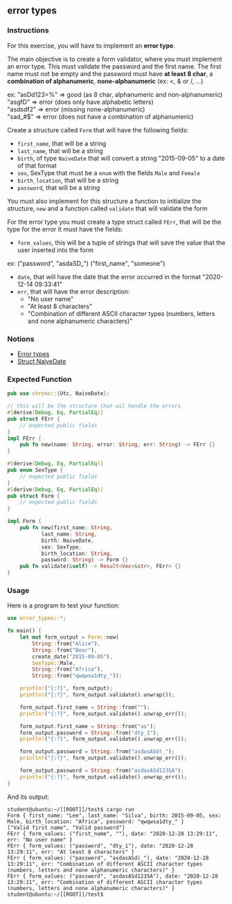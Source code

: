 ## error types

### Instructions

For this exercise, you will have to implement an **error type**.

The main objective is to create a form validator, where you must implement an
error type. This must validate the password and the first name. The
first name must not be empty and the password must have **at least 8 char**, a **combination of alphanumeric**, **none-alphanumeric** (ex: <, & or /, ...)

ex: "asDd123=%" => good (as 8 char, alphanumeric and non-alphanumeric)\
"asgfD" => error (does only have alphabetic letters)\
"asdsdf2" => error (missing none-alphanumeric)\
"sad\_#$" => error (does not have a combination of alphanumeric)

Create a structure called `Form` that will have the following fields:

- `first_name`, that will be a string
- `last_name`, that will be a string
- `birth`, of type `NaiveDate` that will convert a string "2015-09-05" to a date of that format
- `sex`, SexType that must be a `enum` with the fields `Male` and `Female`
- `birth_location`, that will be a string
- `password`, that will be a string

You must also implement for this structure a function to initialize the structure, `new` and a function called
`validate` that will validate the form

For the error type you must create a type struct called `FErr`, that will be the type for the error
It must have the fields:

- `form_values`, this will be a tuple of strings that will save the value that the user inserted into the form

ex: ("password", "asdaSD\_")
("first_name", "someone")

- `date`, that will have the date that the error occurred in the format "2020-12-14 09:33:41"
- `err`, that will have the error description:
  - "No user name"
  - "At least 8 characters"
  - "Combination of different ASCII character types (numbers, letters and none alphanumeric characters)"

### Notions

- [Error types](https://doc.rust-lang.org/rust-by-example/error/multiple_error_types/define_error_type.html)
- [Struct NaiveDate](https://docs.rs/chrono/0.4.19/chrono/naive/struct.NaiveDate.html)

### Expected Function

```rust
pub use chrono::{Utc, NaiveDate};

// this will be the structure that wil handle the errors
#[derive(Debug, Eq, PartialEq)]
pub struct FErr {
    // expected public fields
}
impl FErr {
    pub fn new(name: String, error: String, err: String) -> FErr {}
}

#[derive(Debug, Eq, PartialEq)]
pub enum SexType {
    // expected public fields
}
#[derive(Debug, Eq, PartialEq)]
pub struct Form {
    // expected public fields
}

impl Form {
    pub fn new(first_name: String,
           last_name: String,
           birth: NaiveDate,
           sex: SexType,
           birth_location: String,
           password: String) -> Form {}
    pub fn validate(&self) -> Result<Vec<&str>, FErr> {}
}
```

### Usage

Here is a program to test your function:

```rust
use error_types::*;

fn main() {
    let mut form_output = Form::new(
        String::from("Alice"),
        String::from("Bear"),
        create_date("2015-09-05"),
        SexType::Male,
        String::from("Africa"),
        String::from("qwqwsa1dty_"));

    println!("{:?}", form_output);
    println!("{:?}", form_output.validate().unwrap());

    form_output.first_name = String::from("");
    println!("{:?}", form_output.validate().unwrap_err());

    form_output.first_name = String::from("as");
    form_output.password = String::from("dty_1");
    println!("{:?}", form_output.validate().unwrap_err());

    form_output.password = String::from("asdasASd(_");
    println!("{:?}", form_output.validate().unwrap_err());

    form_output.password = String::from("asdasASd123SA");
    println!("{:?}", form_output.validate().unwrap_err());
}
```

And its output:

```console
student@ubuntu:~/[[ROOT]]/test$ cargo run
Form { first_name: "Lee", last_name: "Silva", birth: 2015-09-05, sex: Male, birth_location: "Africa", password: "qwqwsa1dty_" }
["Valid first name", "Valid password"]
FErr { form_values: ("first_name", ""), date: "2020-12-28 13:29:11", err: "No user name" }
FErr { form_values: ("password", "dty_1"), date: "2020-12-28 13:29:11", err: "At least 8 characters" }
FErr { form_values: ("password", "asdasASd(_"), date: "2020-12-28 13:29:11", err: "Combination of different ASCII character types (numbers, letters and none alphanumeric characters)" }
FErr { form_values: ("password", "asdasASd123SA"), date: "2020-12-28 13:29:11", err: "Combination of different ASCII character types (numbers, letters and none alphanumeric characters)" }
student@ubuntu:~/[[ROOT]]/test$
```

